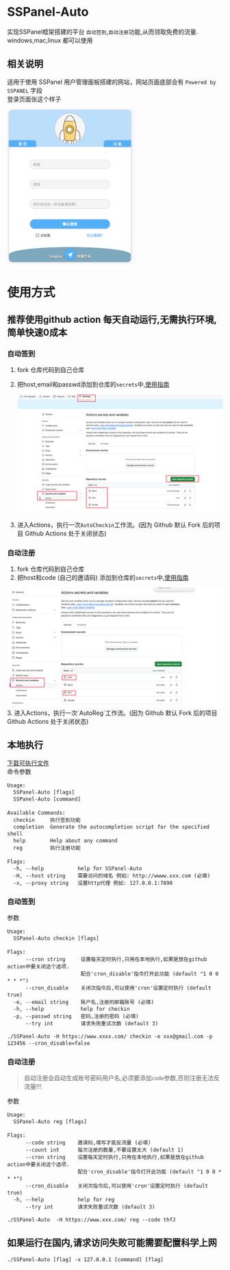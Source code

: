# SSPanel-Auto
实现SSPanel框架搭建的平台 `自动签到`,`自动注册`功能,从而领取免费的流量. windows,mac,linux 都可以使用

## 相关说明 
适用于使用 SSPanel 用户管理面板搭建的网站，网站页面底部会有 `Powered by SSPANEL` 字段  
登录页面张这个样子

<img src=".github/img2.png" width="300">


# 使用方式

## 推荐使用github action 每天自动运行,无需执行环境,简单快速0成本

### 自动签到
1. fork 仓库代码到自己仓库
2. 把host,email和passwd添加到仓库的`secrets`中,[使用指南](https://docs.github.com/zh/actions/security-guides/using-secrets-in-github-actions#creating-secrets-for-a-repository)  

   <img src=".github/img.png" width="600">  

3. 进入Actions，执行一次`AutoCheckin`工作流。(因为 Github 默认 Fork 后的项目 Github Actions 处于关闭状态)

### 自动注册
1. fork 仓库代码到自己仓库
2. 把host和code (自己的邀请码) 添加到仓库的`secrets`中,[使用指南](https://docs.github.com/zh/actions/security-guides/using-secrets-in-github-actions#creating-secrets-for-a-repository)

<img src=".github/img3.png" width="600">  
3. 进入Actions，执行一次`AutoReg`工作流。(因为 Github 默认 Fork 后的项目 Github Actions 处于关闭状态)

## 本地执行
[下载可执行文件](https://github.com/linabellbiu/SSPanel-Auto/releases)  
命令参数
```
Usage:
  SSPanel-Auto [flags]
  SSPanel-Auto [command]

Available Commands:
  checkin     执行签到功能
  completion  Generate the autocompletion script for the specified shell
  help        Help about any command
  reg         执行注册功能

Flags:
  -h, --help           help for SSPanel-Auto
  -H, --host string    需要访问的域名 例如: http://wwww.xxx.com (必填)
  -x, --proxy string   设置http代理 例如: 127.0.0.1:7890

```
### 自动签到
参数
```
Usage:
  SSPanel-Auto checkin [flags]

Flags:
      --cron string     设置每天定时执行,只用在本地执行,如果是放在github action中要关闭这个选项.
                        配合'cron_disable'指令打开此功能 (default "1 0 0 * * *")
      --cron_disable    关闭次指令后,可以使用'cron'设置定时执行 (default true)
  -e, --email string    账户名,注册的邮箱账号 (必填)
  -h, --help            help for checkin
  -p, --passwd string   密码,注册的密码 (必填)
      --try int         请求失败重试次数 (default 3)
```

```shell
./SSPanel-Auto -H https://www.xxxx.com/ checkin -e xxx@gmail.com -p 123456 --cron_disable=false
```

### 自动注册
> 自动注册会自动生成账号密码用户名,必须要添加`code`参数,否则注册无法反流量!!!  

参数
```
Usage:
  SSPanel-Auto reg [flags]

Flags:
      --code string    邀请码,填写才能反流量 (必填)
      --count int      每次注册的数量,不要设置太大 (default 1)
      --cron string    设置每天定时执行,只用在本地执行,如果是放在github action中要关闭这个选项.
                       配合'cron_disable'指令打开此功能 (default "1 0 0 * * *")
      --cron_disable   关闭次指令后,可以使用'cron'设置定时执行 (default true)
  -h, --help           help for reg
      --try int        请求失败重试次数 (default 3)

```

```shell
./SSPanel-Auto  -H https://www.xxx.com/ reg --code thfJ
```

## 如果运行在国内,请求访问失败可能需要配置科学上网
```shell
./SSPanel-Auto [flag] -x 127.0.0.1 [command] [flag]
```